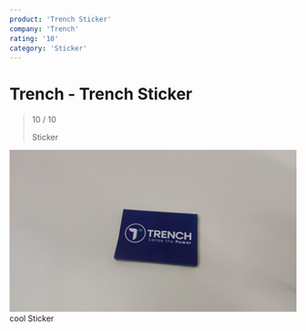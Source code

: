 ```yaml
---
product: 'Trench Sticker'
company: 'Trench'
rating: '10'
category: 'Sticker'
---
```


# Trench - Trench Sticker
>
> 10 / 10
>
> Sticker

![Trench Sticker](assets\trench-trench-sticker-c7378c82-0230-4924-87ec-db2a8b9f10fe.jpg)
cool Sticker
